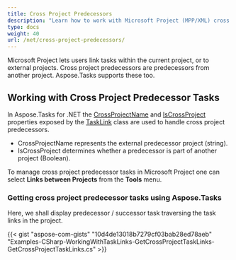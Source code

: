 ```yaml
---
title: Cross Project Predecessors
description: "Learn how to work with Microsoft Project (MPP/XML) cross project predecessors using Aspose.Tasks for .NET."
type: docs
weight: 40
url: /net/cross-project-predecessors/
---
```


Microsoft Project lets users link tasks within the current project, or to external projects. Cross project predecessors are predecessors from another project. Aspose.Tasks supports these too.

## **Working with Cross Project Predecessor Tasks**
In Aspose.Tasks for .NET the [CrossProjectName](https://apireference.aspose.com/tasks/net/aspose.tasks/tasklink/properties/crossprojectname) and [IsCrossProject](https://apireference.aspose.com/tasks/net/aspose.tasks/tasklink/properties/iscrossproject) properties exposed by the [TaskLink](https://apireference.aspose.com/tasks/net/aspose.tasks/tasklink) class are used to handle cross project predecessors.

- CrossProjectName represents the external predecessor project (string).
- IsCrossProject determines whether a predecessor is part of another project (Boolean).

To manage cross project predecessor tasks in Microsoft Project one can select **Links between Projects** from the **Tools** menu.

### **Getting cross project predecessor tasks using Aspose.Tasks**
Here, we shall display predecessor / successor task traversing the task links in the project.

{{< gist "aspose-com-gists" "10d4de13018b7279cf03bab28ed78aeb" "Examples-CSharp-WorkingWithTaskLinks-GetCrossProjectTaskLinks-GetCrossProjectTaskLinks.cs" >}}
